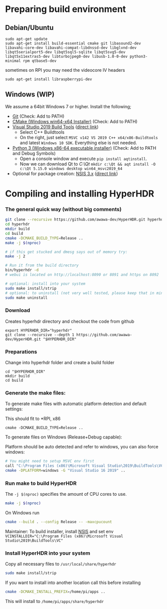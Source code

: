 # Preparing build environment

## Debian/Ubuntu

```
sudo apt-get update
sudo apt-get install build-essential cmake git libasound2-dev libavahi-core-dev libavahi-compat-libdnssd-dev libglvnd-dev libqt5serialport5-dev libqt5sql5-sqlite libqt5svg5-dev libqt5x11extras5-dev libturbojpeg0-dev libusb-1.0-0-dev python3-minimal rpm qtbase5-dev
```

sometimes on RPI you may need the videocore IV headers

```
sudo apt-get install libraspberrypi-dev
```

## Windows (WIP)
We assume a 64bit Windows 7 or higher. Install the following;
- [Git](https://git-scm.com/downloads) (Check: Add to PATH)
- [CMake (Windows win64-x64 Installer)](https://cmake.org/download/) (Check: Add to PATH)
- [Visual Studio 2019 Build Tools](https://go.microsoft.com/fwlink/?linkid=840931) ([direct link](https://aka.ms/vs/16/release/vs_buildtools.exe))
  - Select C++ Buildtools
  - On the right, just select `MSVC v142 VS 2019 C++ x64/x86-Buildtools` and latest `Windows 10 SDK`. Everything else is not needed.
- [Python 3 (Windows x86-64 executable installer)](https://www.python.org/downloads/windows/) (Check: Add to PATH and Debug Symbols)
  - Open a console window and execute `pip install aqtinstall`.
  - Now we can download Qt to _C:\Qt_ `mkdir c:\Qt && aqt install -O c:\Qt 5.15.0 windows desktop win64_msvc2019_64`
- Optional for package creation: [NSIS 3.x](https://sourceforge.net/projects/nsis/files/NSIS%203/) ([direct link](https://sourceforge.net/projects/nsis/files/latest/download))

# Compiling and installing HyperHDR

### The general quick way (without big comments)

```bash
git clone --recursive https://github.com/awawa-dev/HyperHDR.git hyperhdr
cd hyperhdr
mkdir build
cd build
cmake -DCMAKE_BUILD_TYPE=Release ..
make -j $(nproc)

# if this get stucked and dmesg says out of memory try:
make -j 2

# Run it from the build directory
bin/hyperhdr -d
# webui is located on http://localhost:8090 or 8091 and https on 8092

# optional: install into your system
sudo make install/strip
# optional: to uninstall (not very well tested, please keep that in mind)
sudo make uninstall
```


### Download
 Creates hyperhdr directory and checkout the code from github

```
export HYPERHDR_DIR="hyperhdr"
git clone --recursive --depth 1 https://github.com/awawa-dev/HyperHDR.git "$HYPERHDR_DIR"
```

### Preparations
Change into hyperhdr folder and create a build folder
```
cd "$HYPERHDR_DIR"
mkdir build
cd build
```

### Generate the make files:

To generate make files with automatic platform detection and default settings:

This should fit to *RPI, x86
```
cmake -DCMAKE_BUILD_TYPE=Release ..
```

To generate files on Windows (Release+Debug capable):

Platform should be auto detected and refer to windows, you can also force windows:

```sh
# You might need to setup MSVC env first
call "C:\Program Files (x86)\Microsoft Visual Studio\2019\BuildTools\VC\Auxiliary\Build\vcvars64.bat"
cmake -DPLATFORM=windows -G "Visual Studio 16 2019" ..
```

### Run make to build HyperHDR

The `-j $(nproc)` specifies the amount of CPU cores to use.
```bash
make -j $(nproc)
```

On Windows run
```bash
cmake --build . --config Release -- -maxcpucount
```
Maintainer: To build installer, install [NSIS](https://nsis.sourceforge.io/Main_Page) and set env `VCINSTALLDIR="C:\Program Files (x86)\Microsoft Visual Studio\2019\BuildTools\VC"`

### Install HyperHDR into your system

Copy all necessary files to ``/usr/local/share/hyperhdr``
```bash
sudo make install/strip
```

If you want to install into another location call this before installing

```bash
cmake -DCMAKE_INSTALL_PREFIX=/home/pi/apps ..
```
This will install to ``/home/pi/apps/share/hyperhdr``
